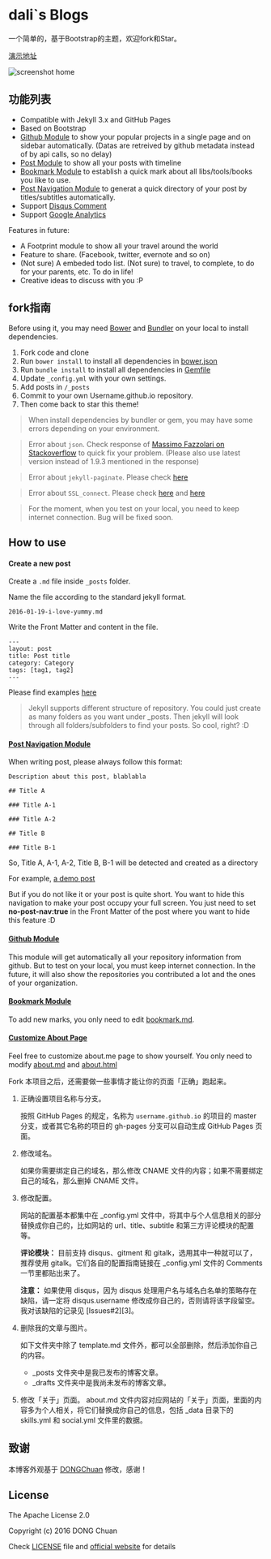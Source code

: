 # dali`s Blogs

一个简单的，基于Bootstrap的主题，欢迎fork和Star。

[演示地址](https://renguangli.com)

![screenshot home](https://renguangli.com/assets/images/screenshots/home.png)

## 功能列表

* Compatible with Jekyll 3.x and GitHub Pages
* Based on Bootstrap
* [Github Module](http://dongchuan.github.io/open-source) to show your popular projects in a single page and on sidebar automatically. (Datas are retreived by github metadata instead of by api calls, so no delay) 
* [Post Module](http://dongchuan.github.io/blog) to show all your posts with timeline
* [Bookmark Module](http://dongchuan.github.io/bookmark) to establish a quick mark about all libs/tools/books you like to use.
* [Post Navigation Module](http://dongchuan.github.io/css/2016/04/22/CSS-Animation.html) to generat a quick directory of your post by titles/subtitles automatically.
* Support [Disqus Comment](https://disqus.com/home/explore/)
* Support [Google Analytics](https://analytics.google.com/analytics/web/)

Features in future:
* A Footprint module to show all your travel around the world
* Feature to share. (Facebook, twitter, evernote and so on)
* (Not sure) A embeded todo list. (Not sure) to travel, to complete, to do for your parents, etc. To do in life!
* Creative ideas to discuss with you :P

## fork指南

Before using it, you may need [Bower](http://bower.io/) and [Bundler](http://bundler.io/) on your local to install dependencies.

1. Fork code and clone
2. Run `bower install` to install all dependencies in [bower.json](https://github.com/DONGChuan/DONGChuan.github.io/blob/master/bower.json)
3. Run `bundle install` to install all dependencies in [Gemfile](https://github.com/DONGChuan/DONGChuan.github.io/blob/master/Gemfile)
4. Update `_config.yml` with your own settings.
5. Add posts in `/_posts`
6. Commit to your own Username.github.io repository.
7. Then come back to star this theme!

> When install dependencies by bundler or gem, you may have some errors depending on your environment.

> Error about `json`. Check response of [Massimo Fazzolari on Stackoverflow](http://stackoverflow.com/questions/8100891/the-json-native-gem-requires-installed-build-tools) to quick fix your problem. (Please also use latest version instead of 1.9.3 mentioned in the response)
  
> Error about `jekyll-paginate`. Please check [here](http://stackoverflow.com/questions/35401566/dont-have-jekyll-paginate-or-one-of-its-dependencies-installed)

> Error about `SSL_connect`. Please check [here](http://stackoverflow.com/questions/15305350/gem-install-fails-with-openssl-failure) and [here](http://railsapps.github.io/openssl-certificate-verify-failed.html)

> For the moment, when you test on your local, you need to keep internet connection. Bug will be fixed soon.

## How to use

#### Create a new post

Create a `.md` file inside `_posts` folder.

Name the file according to the standard jekyll format.

```
2016-01-19-i-love-yummy.md
```

Write the Front Matter and content in the file.

```
---
layout: post
title: Post title
category: Category
tags: [tag1, tag2]
---
```

Please find examples [here](https://github.com/DONGChuan/DONGChuan.github.io/tree/master/_posts)

> Jekyll supports different structure of repository. You could just create as many folders as you want under _posts. Then jekyll will look through all folders/subfolders to find your posts. So cool, right? :D

#### [Post Navigation Module](http://dongchuan.github.io/css/2016/04/22/CSS-Animation.html)

When writing post, please always follow this format:

```
Description about this post, blablabla

## Title A

### Title A-1

### Title A-2

## Title B

### Title B-1

```

So, Title A, A-1, A-2, Title B, B-1 will be detected and created as a directory

For example, [a demo post](https://github.com/DONGChuan/DONGChuan.github.io/edit/master/_posts/2016-04-22-CSS-Animation.md)

But if you do not like it or your post is quite short. You want to hide this navigation to make your post occupy your full screen. You just need to set **no-post-nav:true** in the Front Matter of the post where you want to hide this feature :D

#### [Github Module](http://dongchuan.github.io/open-source)

This module will get automatically all your repository information from github. But to test on your local, you must keep internet connection. 
In the future, it will also show the repositories you contributed a lot and the ones of your organization.

#### [Bookmark Module](http://dongchuan.github.io/bookmark)

To add new marks, you only need to edit [bookmark.md](https://github.com/DONGChuan/Yummy-Jekyll/blob/master/bookmark.md).

#### [Customize About Page](http://dongchuan.github.io/about)

Feel free to customize about.me page to show yourself. You only need to modify [about.md](https://github.com/DONGChuan/Yummy-Jekyll/blob/master/about.md) and [about.html](https://github.com/DONGChuan/Yummy-Jekyll/blob/master/_includes/about.html)

Fork 本项目之后，还需要做一些事情才能让你的页面「正确」跑起来。

1. 正确设置项目名称与分支。

   按照 GitHub Pages 的规定，名称为 `username.github.io` 的项目的 master 分支，或者其它名称的项目的 gh-pages 分支可以自动生成 GitHub Pages 页面。

2. 修改域名。

   如果你需要绑定自己的域名，那么修改 CNAME 文件的内容；如果不需要绑定自己的域名，那么删掉 CNAME 文件。

3. 修改配置。

   网站的配置基本都集中在 \_config.yml 文件中，将其中与个人信息相关的部分替换成你自己的，比如网站的 url、title、subtitle 和第三方评论模块的配置等。

   **评论模块：** 目前支持 disqus、gitment 和 gitalk，选用其中一种就可以了，推荐使用 gitalk。它们各自的配置指南链接在 \_config.yml 文件的 Comments 一节里都贴出来了。

   **注意：** 如果使用 disqus，因为 disqus 处理用户名与域名白名单的策略存在缺陷，请一定将 disqus.username 修改成你自己的，否则请将该字段留空。我对该缺陷的记录见 [Issues#2][3]。

4. 删除我的文章与图片。

   如下文件夹中除了 template.md 文件外，都可以全部删除，然后添加你自己的内容。
   * \_posts 文件夹中是我已发布的博客文章。
   * \_drafts 文件夹中是我尚未发布的博客文章。

5. 修改「关于」页面。
   about.md 文件内容对应网站的「关于」页面，里面的内容多为个人相关，将它们替换成你自己的信息，包括 \_data 目录下的 skills.yml 和 social.yml 文件里的数据。


## 致谢

本博客外观基于 [DONGChuan](https://dongchuan.github.io) 修改，感谢！

## License

The Apache License 2.0

Copyright (c) 2016 DONG Chuan

Check [LICENSE](https://github.com/DONGChuan/DONGChuan.github.io/blob/master/LICENSE) file and [official website](http://www.apache.org/licenses/LICENSE-2.0) for details
